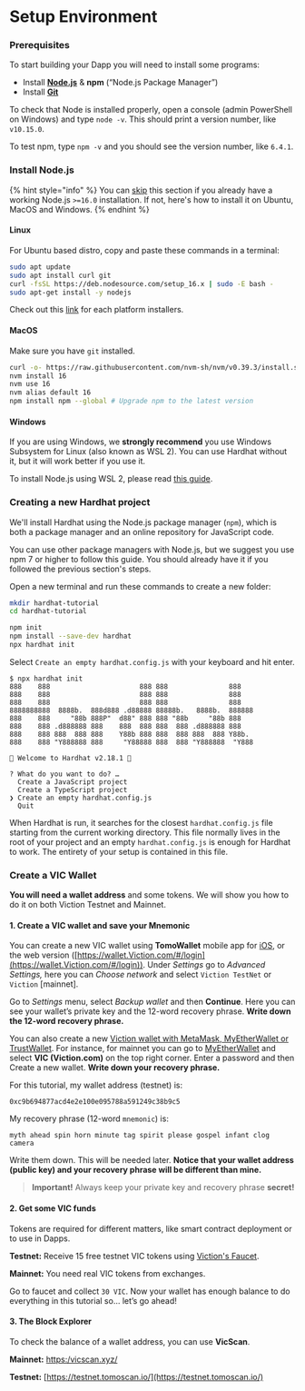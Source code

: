 # Setup Environment

### Prerequisites <a href="#7095" id="7095"></a>

To start building your Dapp you will need to install some programs:

* Install [**Node.js**](https://nodejs.org/en/download/) & **npm** (“Node.js Package Manager”)
* Install [**Git**](https://git-scm.com/downloads)

To check that Node is installed properly, open a console (admin PowerShell on Windows) and type `node -v`. This should print a version number, like `v10.15.0`.

To test npm, type `npm -v` and you should see the version number, like `6.4.1`.

### Install Node.js

{% hint style="info" %}
You can [skip](https://hardhat.org/tutorial/creating-a-new-hardhat-project) this section if you already have a working Node.js `>=16.0` installation. If not, here's how to install it on Ubuntu, MacOS and Windows.
{% endhint %}

#### Linux

For Ubuntu based distro, copy and paste these commands in a terminal:

```bash
sudo apt update
sudo apt install curl git
curl -fsSL https://deb.nodesource.com/setup_16.x | sudo -E bash -
sudo apt-get install -y nodejs
```

Check out this [link](https://nodejs.org/en/download/current) for each platform installers.

#### MacOS

Make sure you have `git` installed.

```bash
curl -o- https://raw.githubusercontent.com/nvm-sh/nvm/v0.39.3/install.sh | bash
nvm install 16
nvm use 16
nvm alias default 16
npm install npm --global # Upgrade npm to the latest version
```

#### Windows

If you are using Windows, we **strongly recommend** you use Windows Subsystem for Linux (also known as WSL 2). You can use Hardhat without it, but it will work better if you use it.

To install Node.js using WSL 2, please read [this guide](https://docs.microsoft.com/en-us/windows/dev-environment/javascript/nodejs-on-wsl).

### Creating a new Hardhat project

We'll install Hardhat using the Node.js package manager (`npm`), which is both a package manager and an online repository for JavaScript code.

You can use other package managers with Node.js, but we suggest you use npm 7 or higher to follow this guide. You should already have it if you followed the previous section's steps.

Open a new terminal and run these commands to create a new folder:

```bash
mkdir hardhat-tutorial
cd hardhat-tutorial
```

```bash
npm init
npm install --save-dev hardhat
npx hardhat init
```

Select `Create an empty hardhat.config.js` with your keyboard and hit enter.

```
$ npx hardhat init
888    888                      888 888               888
888    888                      888 888               888
888    888                      888 888               888
8888888888  8888b.  888d888 .d88888 88888b.   8888b.  888888
888    888     "88b 888P"  d88" 888 888 "88b     "88b 888
888    888 .d888888 888    888  888 888  888 .d888888 888
888    888 888  888 888    Y88b 888 888  888 888  888 Y88b.
888    888 "Y888888 888     "Y88888 888  888 "Y888888  "Y888

👷 Welcome to Hardhat v2.18.1 👷‍

? What do you want to do? …
  Create a JavaScript project
  Create a TypeScript project
❯ Create an empty hardhat.config.js
  Quit
```

When Hardhat is run, it searches for the closest `hardhat.config.js` file starting from the current working directory. This file normally lives in the root of your project and an empty `hardhat.config.js` is enough for Hardhat to work. The entirety of your setup is contained in this file.

### Create a VIC Wallet

**You will need a wallet address** and some tokens. We will show you how to do it on both Viction Testnet and Mainnet.

#### 1. Create a VIC wallet and save your Mnemonic

You can create a new VIC wallet using **TomoWallet** mobile app for [iOS](https://itunes.apple.com/us/app/tomo-wallet/id1436476145?mt=8), or the web version ([https://wallet.Viction.com/#/login](https://wallet.Viction.com/#/login)). Under _Settings_ go to _Advanced Settings,_ here you can _Choose network_ and select `Viction TestNet` or `Viction` \[mainnet].

Go to _Settings_ menu, select _Backup wallet_ and then **Continue**. Here you can see your wallet’s private key and the 12-word recovery phrase. **Write down the 12-word recovery phrase.**

You can also create a new [Viction wallet with MetaMask, MyEtherWallet or TrustWallet](https://docs.Viction.com/get-started/wallet/). For instance, for mainnet you can go to [MyEtherWallet](https://www.myetherwallet.com/) and select **VIC (Viction.com)** on the top right corner. Enter a password and then Create a new wallet. **Write down your recovery phrase.**

For this tutorial, my wallet address (testnet) is:

```
0xc9b694877acd4e2e100e095788a591249c38b9c5
```

My recovery phrase (12-word `mnemonic`) is:

```
myth ahead spin horn minute tag spirit please gospel infant clog camera
```

Write them down. This will be needed later. **Notice that your wallet address (public key) and your recovery phrase will be different than mine.**

> **Important!** Always keep your private key and recovery phrase **secret!**

#### 2. Get some VIC funds

Tokens are required for different matters, like smart contract deployment or to use in Dapps.

**Testnet:** Receive 15 free testnet VIC tokens using [Viction's Faucet](https://faucet.testnet.tomochain.com/).

**Mainnet:** You need real VIC tokens from exchanges.

Go to faucet and collect `30 VIC`. Now your wallet has enough balance to do everything in this tutorial so… let’s go ahead!

#### 3. The Block Explorer

To check the balance of a wallet address, you can use **VicScan**.

**Mainnet:** [https:/vicscan.xyz/](https:/vicscan.xyz/)

**Testnet:** [https://testnet.tomoscan.io/](https://testnet.tomoscan.io/)
